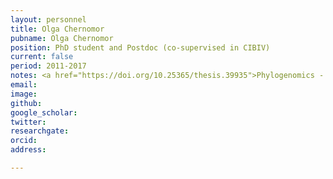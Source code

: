 ```yaml
---
layout: personnel
title: Olga Chernomor
pubname: Olga Chernomor
position: PhD student and Postdoc (co-supervised in CIBIV)
current: false
period: 2011-2017
notes: <a href="https://doi.org/10.25365/thesis.39935">Phylogenomics - theory, algorithms and applications</a> (PhD thesis)
email: 
image: 
github: 
google_scholar: 
twitter: 
researchgate: 
orcid: 
address: 

---
```

